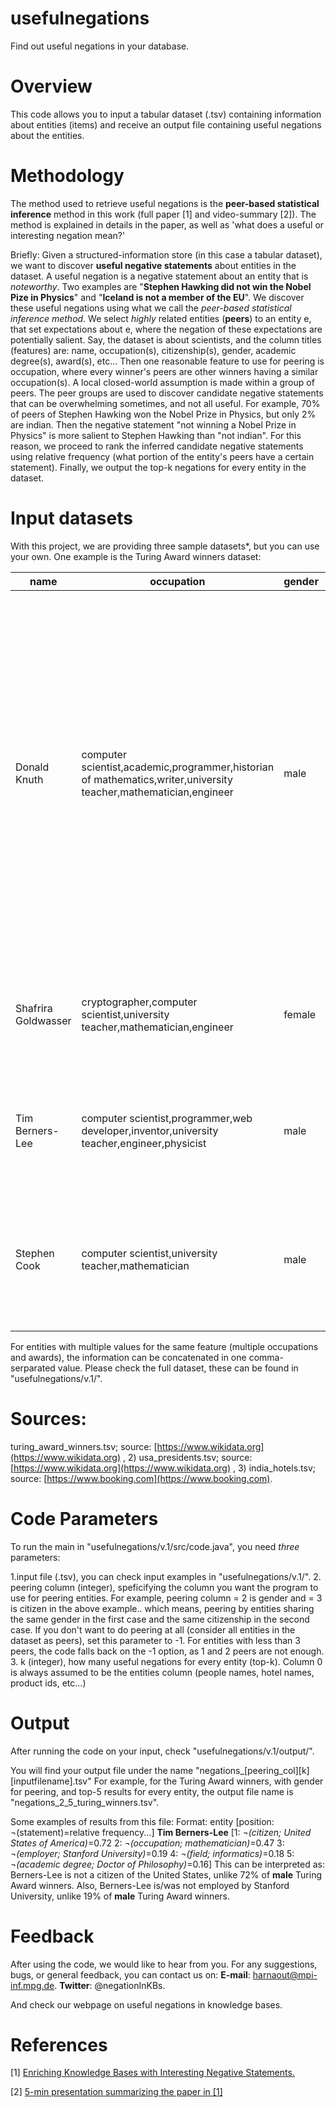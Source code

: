 # usefulnegations
Find out useful negations in your database.

# Overview
This code allows you to input a tabular dataset (.tsv) containing information about entities (items) and receive an output file containing useful negations about the entities.

# Methodology
The method used to retrieve useful negations is the **peer-based statistical inference** method in this work (full paper [1] and video-summary [2]). The method is explained in details in the paper, as well as 'what does a useful or interesting negation mean?'

Briefly: Given a structured-information store (in this case a tabular dataset), we want to discover **useful negative statements** about entities in the dataset. A useful negation is a negative statement about an entity that is *noteworthy*. Two examples are "**Stephen Hawking did not win the Nobel Pize in Physics**" and "**Iceland is not a member of the EU**". We discover these useful negations using what we call the *peer-based statistical inference method*. We select *highly* related entities (**peers**) to an entity e, that set expectations about e, where the negation of these expectations are potentially salient. Say, the dataset is about scientists, and the column titles (features) are: name, occupation(s), citizenship(s), gender, academic degree(s), award(s), etc... Then one reasonable feature to use for peering is occupation, where every winner's peers are other winners having a similar occupation(s). A local closed-world assumption is made within a group of peers. The peer groups are used to discover candidate negative statements that can be overwhelming sometimes, and not all useful. For example, 70% of peers of Stephen Hawking won the Nobel Prize in Physics, but only 2% are indian. Then the negative statement "not winning a Nobel Prize in Physics" is more salient to Stephen Hawking than "not indian". For this reason, we proceed to rank the inferred candidate negative statements using relative frequency (what portion of the entity's peers have a certain statement). Finally, we output the top-k negations for every entity in the dataset.

# Input datasets
With this project, we are providing three sample datasets*, but you can use your own. One example is the Turing Award winners dataset:

| name | occupation | gender | citizen | employer | member of | academic degree | religion | residence | ethnicity | field | education | 
| ------------- | ------------- | ------------- | ------------- | ------------- | ------------- | ------------- | ------------- | ------------- | ------------- | ------------- | ------------- |
| Donald Knuth | computer scientist,academic,programmer,historian of mathematics,writer,university teacher,mathematician,engineer | male | United States of America | California Institute of Technology,Stanford University,Burroughs Corporation,Institute for Defense Analyses | National Academy of Engineering,National Academy of Sciences,Association for Computing Machinery,London Mathematical Society,Royal Society,Institute of Electrical and Electronics Engineers,French Academy of Sciences,Russian Academy of Sciences,Norwegian Academy of Science and Letters,American Academy of Arts and Sciences,American Philosophical Society,American Mathematical Society,Bavarian Academy of Sciences and Humanities,British Computer Society | Doctor of Philosophy | Lutheranism |  |  | analysis of algorithms,computer science,combinatorics | California Institute of Technology,Milwaukee Lutheran High School,Case Western Reserve University | 
| Shafrira Goldwasser | cryptographer,computer scientist,university teacher,mathematician,engineer | female | United States of America,Israel | Massachusetts Institute of Technology,Weizmann Institute of Science | National Academy of Engineering,National Academy of Sciences,American Academy of Arts and Sciences,Israel Academy of Sciences and Humanities |  |  | Israel |  | computer science | Carnegie Mellon University,University of California  Berkeley | 
| Tim Berners-Lee | computer scientist,programmer,web developer,inventor,university teacher,engineer,physicist | male | United Kingdom | School of Electronics and Computer Science  University of Southampton,CERN,Massachusetts Institute of Technology,World Wide Web Consortium,Plessey,Open Data Institute | National Academy of Engineering,National Academy of Sciences,American Academy of Arts and Sciences,Association for Computing Machinery,Royal Society | professor,Bachelor of Arts | Unitarian Universalism | Concord | English people | information technology,computer science | The Queen's College,Emanuel School | 
| Stephen Cook | computer scientist,university teacher,mathematician | male | Canada,United States of America | University of California  Berkeley,University of Toronto | National Academy of Sciences,American Academy of Arts and Sciences,Association for Computing Machinery,Royal Society of Canada,Royal Society,Göttingen Academy of Sciences | Doctor of Sciences |  |  |  | computer science | University of Michigan,Harvard University | 

For entities with multiple values for the same feature (multiple occupations and awards), the information can be concatenated in one comma-serparated value. Please check the full dataset, these can be found in "usefulnegations/v.1/".

# Sources:
turing_award_winners.tsv; source: [https://www.wikidata.org](https://www.wikidata.org) , 2) usa_presidents.tsv; source: [https://www.wikidata.org](https://www.wikidata.org) , 3) india_hotels.tsv; source: [https://www.booking.com](https://www.booking.com).

# Code Parameters
To run the main in "usefulnegations/v.1/src/code.java", you need *three* parameters:

1.input file (.tsv), you can check input examples in "usefulnegations/v.1/".
2. peering column (integer), speficifying the column you want the program to use for peering entities. For example, peering column = 2 is gender and = 3 is citizen in the above example.. which means, peering by entities sharing the same gender in the first case and the same citizenship in the second case. If you don't want to do peering at all (consider all entities in the dataset as peers), set this parameter to -1. For entities with less than 3 peers, the code falls back on the -1 option, as 1 and 2 peers are not enough.
3. k (integer), how many useful negations for every entity (top-k).
Column 0 is always assumed to be the entities column (people names, hotel names, product ids, etc...)

# Output
After running the code on your input, check "usefulnegations/v.1/output/".

You will find your output file under the name "negations_[peering_col][k][inputfilename].tsv" For example, for the Turing Award winners, with gender for peering, and top-5 results for every entity, the output file name is "negations_2_5_turing_winners.tsv".

Some examples of results from this file: Format: entity [position: ¬(statement)=relative frequency...]
**Tim Berners-Lee** [1: ¬*(citizen; United States of America)*=0.72 2: ¬*(occupation; mathematician)*=0.47 3: ¬*(employer; Stanford University)*=0.19 4: ¬*(field; informatics)*=0.18 5: ¬*(academic degree; Doctor of Philosophy)*=0.16]
This can be interpreted as: Berners-Lee is not a citizen of the United States, unlike 72% of **male** Turing Award winners. Also, Berners-Lee is/was not employed by Stanford University, unlike 19% of **male** Turing Award winners.

# Feedback
After using the code, we would like to hear from you. For any suggestions, bugs, or general feedback, you can contact us on:
**E-mail**: harnaout@mpi-inf.mpg.de. **Twitter**: @negationInKBs.

And check our webpage on useful negations in knowledge bases.

# References
[1] [Enriching Knowledge Bases with Interesting Negative Statements.](https://www.akbc.ws/2020/assets/pdfs/pSLmyZKaS.pdf)

[2] [5-min presentation summarizing the paper in [1]](https://www.youtube.com/watch?v=Q-C2MbzGXjc)

